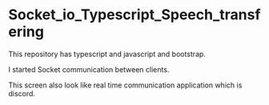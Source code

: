# Socket_io_Typescript_Speech_transfering

This repository has typescript and javascript and bootstrap. 

I started Socket communication between clients.

This screen also look like real time communication application which is discord.

